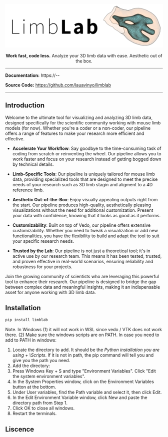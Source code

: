 <!-- ![Alt text](assets/logo.png "LimbLab") -->
<p align="center">
  <img src="docs/assets/header-white.png" alt="Alt text">
</p>
<p align="center"><strong>Work fast, code less.</strong> Analyze your 3D limb data with ease. Aesthetic out of the box.</p>



---------
**Documentation:** https://--

**Source Code:** https://github.com/lauavinyo/limblab

---------

## Introduction

Welcome to the ultimate tool for visualizing and analyzing 3D limb data, designed specifically for the scientific community working with mouse limb models (for now). Whether you're a coder or a non-coder, our pipeline offers a range of features to make your research more efficient and effective.

- **Accelerate Your Workflow**: Say goodbye to the time-consuming task of coding from scratch or reinventing the wheel. Our pipeline allows you to work faster and focus on your research instead of getting bogged down by technical details.

- **Limb-Specific Tools**: Our pipeline is uniquely tailored for mouse limb data, providing specialized tools that are designed to meet the precise needs of your research such as 3D limb stagin and aligment to a 4D reference limb. 

- **Aesthetic Out-of-the-Box**: Enjoy visually appealing outputs right from the start. Our pipeline produces high-quality, aesthetically pleasing visualizations without the need for additional customization. Present your data with confidence, knowing that it looks as good as it performs.

- **Customizability**: Built on top of Vedo, our pipeline offers extensive customizability. Whether you need to tweak a visualization or add new functionalities, you have the flexibility to build and adapt the tool to suit your specific research needs.

- **Trusted by the Lab**: Our pipeline is not just a theoretical tool; it's in active use by our research team. This means it has been tested, trusted, and proven effective in real-world scenarios, ensuring reliability and robustness for your projects.

Join the growing community of scientists who are leveraging this powerful tool to enhance their research. Our pipeline is designed to bridge the gap between complex data and meaningful insights, making it an indispensable asset for anyone working with 3D limb data.

## Installation

```bash
pip install limblab
``` 

Note. In Windows (1) it will not work in WSL since vedo / VTK does not work there. (2) Make sure the windows scripts are on PATH. 
In case you need to add to PATH in windows: 
1. Locate the directory to add. It should be the _Python installation you are using + \Scripts_. If it is not in path, the pip command will tell you and give you the path you need.
2. Add the directory:
  1. Press Windows Key + S and type "Environment Variables". Click "Edit the system environment variables".
  2. In the System Properties window, click on the Environment Variables button at the bottom.
  2. Under User variables, find the Path variable and select it, then click Edit.
  4. In the Edit Environment Variable window, click New and paste the directory path from Step 1.
  5. Click OK to close all windows.
3. Restart the terminals.
   
## Liscence
